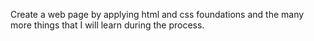 Create a web page by applying html and css foundations and the many more things that I will learn during the process.
